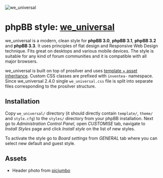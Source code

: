 ![we_universal](https://nextgen.gt/images/we_universal_new.png)


phpBB style: [we_universal](https://nextgen.gt/forum/viewtopic.php?t=13)
==========================================================================

we_universal is a modern, clean style for **phpBB 3.0**, **phpBB 3.1**, **phpBB 3.2** and **phpBB 3.3**.
It uses principles of flat design and Responsive Web Design technique.
Fits great on desktops and various mobile devices. The style is suitable for
any kind of forum communities and it is compatible with all major browsers.

we_universal is built on top of prosilver and uses [template + asset
inheritance](https://www.phpbb.com/styles/create/#a-inheritance). Custom CSS
classes are prefixed with `inventea-` namespace. Since we_universal 2.4.0
single `we_universal.css` file is split into separate files corresponding
to the prosilver structure.

Installation
------------

Copy `we_universal/` directory (it should directly contain `template/`, `theme/`
and `style.cfg`) to the `styles/` directory from your phpBB installation.
Next go to *Administration Control Panel*, open *CUSTOMISE* tab, navigate to
*Install Styles* page and click *Install style* on the list of new styles. 

To activate the style go to *Board settings* from *GENERAL* tab where you can
select new default and guest style.


Assets
------

- Header photo from [picjumbo](http://picjumbo.com)
